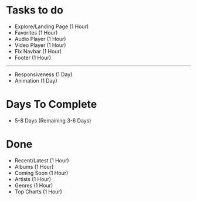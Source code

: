 Tasks to do
====================

* Explore/Landing Page (1 Hour)
* Favorites (1 Hour)
* Audio Player (1 Hour)
* Video Player (1 Hour)
* Fix Navbar (1 Hour)
* Footer (1 Hour)

------

* Responsiveness (1 Day)
* Animation (1 Day)

Days To Complete
=========

* 5-8 Days (Remaining 3-6 Days)

Done
=====

* Recent/Latest (1 Hour)
* Albums (1 Hour)
* Coming Soon (1 Hour)
* Artists (1 Hour)
* Genres (1 Hour)
* Top Charts (1 Hour)
